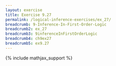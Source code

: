 ```yaml
---
layout: exercise
title: Exercise 9.27
permalink: /logical-inference-exercises/ex_27/
breadcrumb: 9-Inference-In-First-Order-Logic
breadcrumb2: ex_27
breadcrumb3: 9inferenceInFirstOrderLogic
breadcrumb4: ch9ex27
breadcrumb5: ex9.27
---
```


{% include mathjax_support %}

